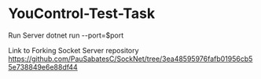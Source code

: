 # YouControl-Test-Task
Run Server
dotnet run --port=$port

Link to Forking Socket Server repository
https://github.com/PauSabatesC/SockNet/tree/3ea48595976fafb01956cb55e738849e6e88df44
